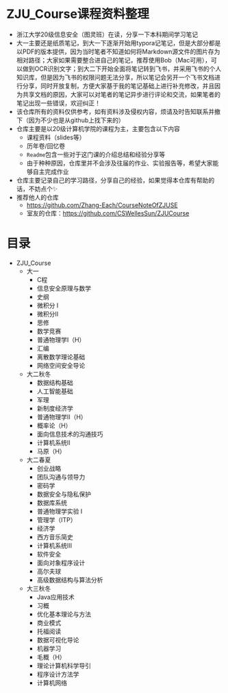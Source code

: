 # ZJU_Course课程资料整理

- 浙江大学20级信息安全（图灵班）在读，分享一下本科期间学习笔记
- 大一主要还是纸质笔记，到大一下逐渐开始用typora记笔记，但是大部分都是以PDF的版本提供，因为当时笔者不知道如何将Markdown源文件的图片存为相对路径；大家如果需要整合进自己的笔记，推荐使用Bob（Mac可用），可以做到OCR识别文字；到大二下开始全面将笔记转到飞书，并采用飞书的个人知识库，但是因为飞书的权限问题无法分享，所以笔记会另开一个飞书文档进行分享，同时开放复制，方便大家基于我的笔记基础上进行补充修改，并且因为共享文档的原因，大家可以对笔者的笔记异步进行评论和交流，如果笔者的笔记出现一些错误，欢迎纠正！
- 该仓库所有的资料仅供参考，如有资料涉及侵权内容，烦请及时告知联系并撤下（因为不少也是从github上找下来的）
- 仓库主要是以20级计算机学院的课程为主，主要包含以下内容
  - 课程资料（slides等）
  - 历年卷/回忆卷
  - `Readme`包含一些对于这门课的介绍总结和经验分享等
  - 由于种种原因，仓库里并不会涉及往届的作业、实验报告等，希望大家能够自主完成作业
- 仓库主要记录自己的学习路径，分享自己的经验，如果觉得本仓库有帮助的话，不妨点个✨ 
- 推荐他人的仓库
  - https://github.com/Zhang-Each/CourseNoteOfZJUSE
  - 室友的仓库：https://github.com/CSWellesSun/ZJUCourse

# 目录

- ZJU_Course
  - 大一
    - C程
    - 信息安全原理与数学
    - 史纲
    - 微积分 Ⅰ
    - 微积分Ⅱ
    - 思修
    - 数学竞赛
    - 普通物理学Ⅰ（H）
    - 汇编
    - 离散数学理论基础
    - 网络空间安全导论
  - 大二秋冬
    - 数据结构基础
    - 人工智能基础
    - 军理
    - 新制度经济学
    - 普通物理学Ⅱ（H）
    - 概率论（H）
    - 面向信息技术的沟通技巧
    - 计算机系统Ⅱ
    - 马原（H）
  - 大二春夏
    - 创业战略
    - 团队沟通与领导力
    - 密码学
    - 数据安全与隐私保护
    - 数据库系统
    - 普通物理学实验 Ⅰ
    - 管理学（ITP）
    - 经济学
    - 西方音乐简史
    - 计算机系统Ⅲ
    - 软件安全
    - 面向对象程序设计
    - 高尔夫球
    - 高级数据结构与算法分析
  - 大三秋冬
    - Java应用技术
    - 习概
    - 优化基本理论与方法
    - 商业模式
    - 托福阅读
    - 数据可视化导论
    - 机器学习
    - 毛概（H）
    - 理论计算机科学导引
    - 程序设计方法学
    - 计算机网络
